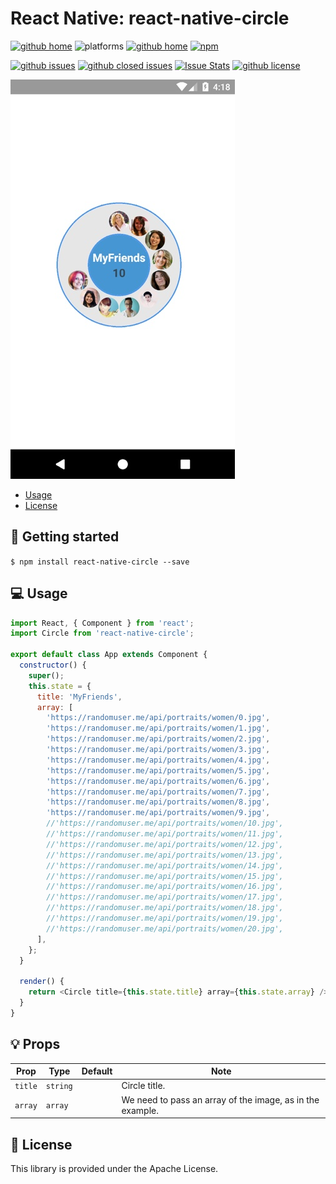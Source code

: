 # React Native: react-native-circle

[![github home](http://img.shields.io/npm/v/react-native-circle.svg?style=flat)](https://www.npmjs.com/package/react-native-circle)
![platforms](https://img.shields.io/badge/platforms-Android%20%7C%20iOS-brightgreen.svg?style=flat&colorB=191A17)
[![github home](https://img.shields.io/badge/gaetanozappi-react--native--circle-blue.svg?style=flat)](https://github.com/gaetanozappi/react-native-circle)
[![npm](https://img.shields.io/npm/dm/react-native-circle.svg?style=flat&colorB=007ec6)](https://www.npmjs.com/package/react-native-circle)

[![github issues](https://img.shields.io/github/issues/gaetanozappi/react-native-circle.svg?style=flat)](https://github.com/gaetanozappi/react-native-circle/issues)
[![github closed issues](https://img.shields.io/github/issues-closed/gaetanozappi/react-native-circle.svg?style=flat&colorB=44cc11)](https://github.com/gaetanozappi/react-native-circle/issues?q=is%3Aissue+is%3Aclosed)
[![Issue Stats](https://img.shields.io/issuestats/i/github/gaetanozappi/react-native-circle.svg?style=flat&colorB=44cc11)](http://github.com/gaetanozappi/react-native-circle/issues)
[![github license](https://img.shields.io/github/license/gaetanozappi/react-native-circle.svg)]()

![PNG](screenshot/react-native-circle.png)

-   [Usage](#-usage)
-   [License](#-license)

## 📖 Getting started

`$ npm install react-native-circle --save`

## 💻 Usage

```javascript
import React, { Component } from 'react';
import Circle from 'react-native-circle';

export default class App extends Component {
  constructor() {
    super();
    this.state = {
      title: 'MyFriends',
      array: [
        'https://randomuser.me/api/portraits/women/0.jpg',
        'https://randomuser.me/api/portraits/women/1.jpg',
        'https://randomuser.me/api/portraits/women/2.jpg',
        'https://randomuser.me/api/portraits/women/3.jpg',
        'https://randomuser.me/api/portraits/women/4.jpg',
        'https://randomuser.me/api/portraits/women/5.jpg',
        'https://randomuser.me/api/portraits/women/6.jpg',
        'https://randomuser.me/api/portraits/women/7.jpg',
        'https://randomuser.me/api/portraits/women/8.jpg',
        'https://randomuser.me/api/portraits/women/9.jpg',
        //'https://randomuser.me/api/portraits/women/10.jpg',
        //'https://randomuser.me/api/portraits/women/11.jpg',
        //'https://randomuser.me/api/portraits/women/12.jpg',
        //'https://randomuser.me/api/portraits/women/13.jpg',
        //'https://randomuser.me/api/portraits/women/14.jpg',
        //'https://randomuser.me/api/portraits/women/15.jpg',
        //'https://randomuser.me/api/portraits/women/16.jpg',
        //'https://randomuser.me/api/portraits/women/17.jpg',
        //'https://randomuser.me/api/portraits/women/18.jpg',
        //'https://randomuser.me/api/portraits/women/19.jpg',
        //'https://randomuser.me/api/portraits/women/20.jpg',
      ],
    };
  }

  render() {
    return <Circle title={this.state.title} array={this.state.array} />;
  }
}
```

## 💡 Props

| Prop              | Type       | Default | Note                                                                                                       |
| ----------------- | ---------- | ------- | ---------------------------------------------------------------------------------------------------------- |
| `title`      | `string`   |  | Circle title.
| `array`       | `array`   |  | We need to pass an array of the image, as in the example.

## 📜 License
This library is provided under the Apache License.
